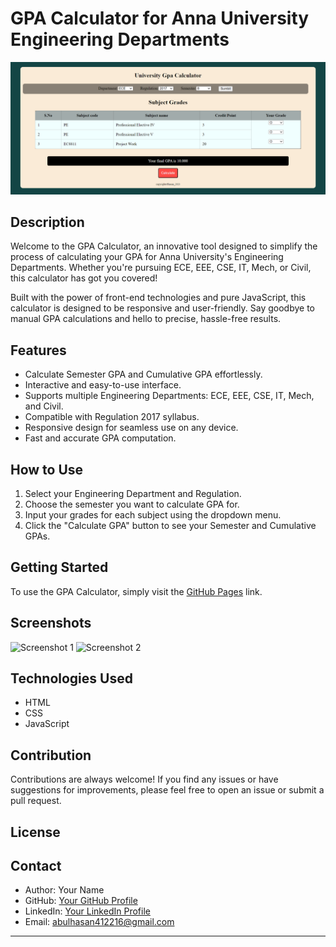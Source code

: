 # GPA Calculator for Anna University Engineering Departments

![Project Image](https://github.com/abulhasan-salam/cgpa_calculator/blob/main/images/gpa%201.png)

## Description

Welcome to the GPA Calculator, an innovative tool designed to simplify the process of calculating your GPA for Anna University's Engineering Departments. Whether you're pursuing ECE, EEE, CSE, IT, Mech, or Civil, this calculator has got you covered!

Built with the power of front-end technologies and pure JavaScript, this calculator is designed to be responsive and user-friendly. Say goodbye to manual GPA calculations and hello to precise, hassle-free results.

## Features

- Calculate Semester GPA and Cumulative GPA effortlessly.
- Interactive and easy-to-use interface.
- Supports multiple Engineering Departments: ECE, EEE, CSE, IT, Mech, and Civil.
- Compatible with Regulation 2017 syllabus.
- Responsive design for seamless use on any device.
- Fast and accurate GPA computation.

## How to Use

1. Select your Engineering Department and Regulation.
2. Choose the semester you want to calculate GPA for.
3. Input your grades for each subject using the dropdown menu.
4. Click the "Calculate GPA" button to see your Semester and Cumulative GPAs.

## Getting Started

To use the GPA Calculator, simply visit the [GitHub Pages](https://abulhasan-salam.github.io/cgpa_calculator/) link.

## Screenshots

![Screenshot 1](https://your-screenshot-link1.com)
![Screenshot 2](https://your-screenshot-link2.com)

## Technologies Used

- HTML
- CSS
- JavaScript

## Contribution

Contributions are always welcome! If you find any issues or have suggestions for improvements, please feel free to open an issue or submit a pull request.

## License



## Contact

- Author: Your Name
- GitHub: [Your GitHub Profile](https://github.com/abulhasan-salam/)
- LinkedIn: [Your LinkedIn Profile](https://www.linkedin.com/in/abul-hasan-51b798225/)
- Email: abulhasan412216@gmail.com

----
